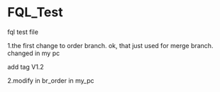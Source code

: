 # FQL_Test
fql test file

1.the first change to order branch.
ok, that just used for merge branch.
changed in my pc

add tag V1.2

2.modify in br_order in my_pc
